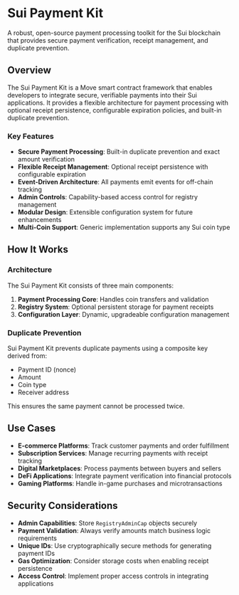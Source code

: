 # Sui Payment Kit

A robust, open-source payment processing toolkit for the Sui blockchain that provides secure payment verification, receipt management, and duplicate prevention.

## Overview

The Sui Payment Kit is a Move smart contract framework that enables developers to integrate secure, verifiable payments into their Sui applications. It provides a flexible architecture for payment processing with optional receipt persistence, configurable expiration policies, and built-in duplicate prevention.

### Key Features

- **Secure Payment Processing**: Built-in duplicate prevention and exact amount verification
- **Flexible Receipt Management**: Optional receipt persistence with configurable expiration
- **Event-Driven Architecture**: All payments emit events for off-chain tracking
- **Admin Controls**: Capability-based access control for registry management
- **Modular Design**: Extensible configuration system for future enhancements
- **Multi-Coin Support**: Generic implementation supports any Sui coin type

## How It Works

### Architecture

The Sui Payment Kit consists of three main components:

1. **Payment Processing Core**: Handles coin transfers and validation
2. **Registry System**: Optional persistent storage for payment receipts
3. **Configuration Layer**: Dynamic, upgradeable configuration management

### Duplicate Prevention

Sui Payment Kit prevents duplicate payments using a composite key derived from:

- Payment ID (nonce)
- Amount
- Coin type
- Receiver address

This ensures the same payment cannot be processed twice.

## Use Cases

- **E-commerce Platforms**: Track customer payments and order fulfillment
- **Subscription Services**: Manage recurring payments with receipt tracking
- **Digital Marketplaces**: Process payments between buyers and sellers
- **DeFi Applications**: Integrate payment verification into financial protocols
- **Gaming Platforms**: Handle in-game purchases and microtransactions

## Security Considerations

- **Admin Capabilities**: Store `RegistryAdminCap` objects securely
- **Payment Validation**: Always verify amounts match business logic requirements
- **Unique IDs**: Use cryptographically secure methods for generating payment IDs
- **Gas Optimization**: Consider storage costs when enabling receipt persistence
- **Access Control**: Implement proper access controls in integrating applications
